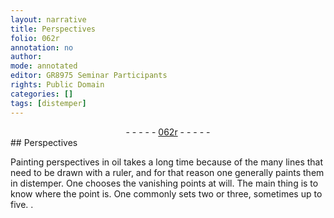 ```yaml
---
layout: narrative
title: Perspectives
folio: 062r
annotation: no
author:
mode: annotated
editor: GR8975 Seminar Participants
rights: Public Domain
categories: []
tags: [distemper]
---
```


 <div class="folio" align="center">- - - - - <a href="http://gallica.bnf.fr/ark:/12148/btv1b10500001g/f129.image" target="_blank">062r</a> - - - - - </div> 
## Perspectives

 
Painting perspectives in oil takes a long time because of the many lines that need to be drawn with a <span class="tool">ruler</span>, and for that reason one generally paints them in <span class="material">distemper</span>. One chooses the vanishing points at will. The main thing is to know where the point is. One commonly sets two or three, sometimes up to five. 
. 